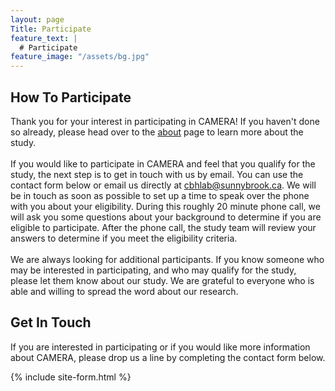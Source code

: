 ```yaml
---
layout: page
Title: Participate
feature_text: |
  # Participate
feature_image: "/assets/bg.jpg"
---
```

## How To Participate
Thank you for your interest in participating in CAMERA! If you haven't done so already, please head over to the 
[about](/about.md) page to learn more about the study.
<br/><br/>
If you would like to participate in CAMERA and feel that you qualify for the study, the next step is to get in touch
with us by email. You can use the contact form below or email us directly at <a href="mailto:cbhlab@sunnybrook.ca">cbhlab@sunnybrook.ca</a>.
We will be in touch as soon as possible to set up a time to speak over the phone with you about your eligibility. During 
this roughly 20 minute phone call, we will ask you some questions about your background to determine if you are eligible 
to participate. After the phone call, the study team will review your answers to determine if you meet the eligibility criteria.
<br/><br/>
We are always looking for additional participants. If you know someone who may be interested in participating, and who may
qualify for the study, please let them know about our study. We are grateful to everyone who is able and willing to spread
the word about our research.

## Get In Touch
If you are interested in participating or if you would like more information about CAMERA, please drop us a line by 
completing the contact form below.

{% include site-form.html %}